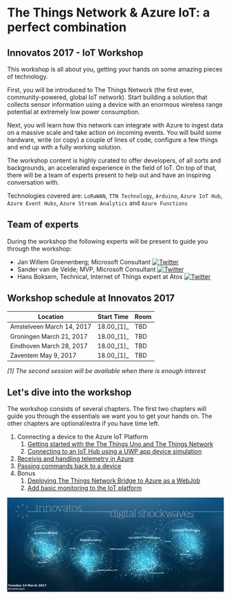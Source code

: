 # The Things Network & Azure IoT: a perfect combination
## Innovatos 2017 - IoT Workshop

This workshop is all about you, getting your hands on some amazing pieces of technology. 

First, you will be introduced to The Things Network (the first ever, community-powered, global IoT network). Start building a solution that collects sensor information using a device with an enormous wireless range potential at extremely low power consumption. 

Next, you will learn how this network can integrate with Azure to ingest data on a massive scale and take action on incoming events. You will build some hardware, write (or copy) a couple of lines of code, configure a few things and end up with a fully working solution. 

The workshop content is highly curated to offer developers, of all sorts and backgrounds, an accelerated experience in the field of IoT. On top of that, there will be a team of experts present to help out and have an inspiring conversation with.

Technologies covered are: `LoRaWAN`, `TTN Technology`, `Arduino`, `Azure IoT Hub`, `Azure Event Hubs`, `Azure Stream Analytics` and `Azure Functions`

## Team of experts

During the workshop the following experts will be present to guide you through the workshop:

- Jan Willem Groenenberg; Microsoft Consultant [ ![Twitter](img/social/twitter.png) ](https://twitter.com/jeeweetje)
- Sander van de Velde; MVP, Microsoft Consultant [ ![Twitter](img/social/twitter.png) ](https://twitter.com/svelde)
- Hans Boksem, Technical, Internet of Things expert at Atos [ ![Twitter](img/social/twitter.png) ](https://twitter.com/bokse001)

## Workshop schedule at Innovatos 2017

| Location | Start Time |  Room  |
| -------- | ---------- | ------ |
| Amstelveen March 14, 2017 | 18.00_[1]_ | TBD |
| Groningen March 21, 2017 | 18.00_[1]_ | TBD |
| Eindhoven March 28, 2017 | 18.00_[1]_ | TBD |
| Zaventem May 9, 2017 | 18.00_[1]_ | TBD |

_[1] The second session will be available when there is enough interest_

## Let's dive into the workshop

The workshop consists of several chapters. The first two chapters will guide you through the essentials we want you to get your hands on. The other chapters are optional/extra if you have time left.

1. Connecting a device to the Azure IoT Platform
    1. [Getting started with the The Things Uno and The Things Network](TheThingsNetwork.md)
    2. [Connecting to an IoT Hub using a UWP app device simulation](UwpToIotHub.md)
2. [Receivig and handling telemetry in Azure](Azure.md)
3. [Passing commands back to a device](Commands.md)
4. Bonus
   1. [Deploying The Things Network Bridge to Azure as a WebJob](Webjob.md)
   2. [Add basic monitoring to the IoT platform](IoTPatformMonitoring.md)

![alt tag](img/logos/innovatos-digitalshockwaves-2017.png)
